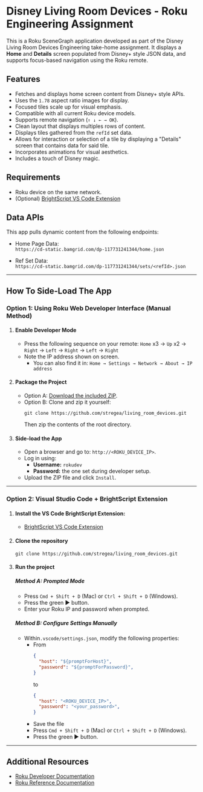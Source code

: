 # Disney Living Room Devices - Roku Engineering Assignment

This is a Roku SceneGraph application developed as part of the Disney Living Room Devices Engineering take-home assignment. 
It displays a **Home** and **Details** screen populated from Disney+ style JSON data, and supports focus-based 
navigation using the Roku remote.


## Features

- Fetches and displays home screen content from Disney+ style APIs.
- Uses the `1.78` aspect ratio images for display.
- Focused tiles scale up for visual emphasis.
- Compatible with all current Roku device models.
- Supports remote navigation (`↑ ↓ ← → OK`).
- Clean layout that displays multiples rows of content.
- Displays tiles gathered from the `refId` set data.
- Allows for interaction or selection of a tile by displaying a "Details" screen that contains data for said tile.
- Incorporates animations for visual aesthetics.
- Includes a touch of Disney magic.

## Requirements
- Roku device on the same network.
- (Optional) [BrightScript VS Code Extension](https://marketplace.visualstudio.com/items?itemName=RokuCommunity.brightscript)

## Data APIs
This app pulls dynamic content from the following endpoints:

- Home Page Data:  
  `https://cd-static.bamgrid.com/dp-117731241344/home.json`

- Ref Set Data:  
  `https://cd-static.bamgrid.com/dp-117731241344/sets/<refId>.json`

---

## How To Side-Load The App

### Option 1: Using Roku Web Developer Interface (Manual Method)

1. #### Enable Developer Mode
   - Press the following sequence on your remote:
     `Home` x3 → `Up` x2 → `Right` → `Left` → `Right` → `Left` → `Right`
   - Note the IP address shown on screen.
     - You can also find it in: `Home → Settings → Network → About → IP address`

2. #### Package the Project
    - Option A: [Download the included ZIP](https://github.com/stregea/living_room_devices/blob/main/living_room_devices.zip).
    - Option B: Clone and zip it yourself:
        ```
        git clone https://github.com/stregea/living_room_devices.git
        ```
      Then zip the contents of the root directory.

3. #### Side-load the App
   - Open a browser and go to: `http://<ROKU_DEVICE_IP>`.
   - Log in using:
     - **Username:** `rokudev`
     - **Password:** the one set during developer setup.
   - Upload the ZIP file and click `Install`.

---

### Option 2: Visual Studio Code + BrightScript Extension

1. #### Install the VS Code BrightScript Extension:
    - [BrightScript VS Code Extension](https://marketplace.visualstudio.com/items?itemName=RokuCommunity.brightscript)

2. #### Clone the repository
   ```
   git clone https://github.com/stregea/living_room_devices.git
   ```

3. #### Run the project
   ##### Method A: Prompted Mode 
   - Press `Cmd + Shift + D` (Mac) or `Ctrl + Shift + D` (Windows).
   - Press the green ▶️ button.
   - Enter your Roku IP and password when prompted.

   ##### Method B: Configure Settings Manually
    - Within`.vscode/settings.json`, modify the following properties:
      - From 
        ```json
        {
          "host": "${promptForHost}",
          "password": "${promptForPassword}",
        }
        ```
        to
        ```json
        {
          "host": "<ROKU_DEVICE_IP>",
          "password": "<your_password>",
        }
        ```
      - Save the file
      - Press `Cmd + Shift + D` (Mac) or `Ctrl + Shift + D` (Windows).
      - Press the green ▶️ button.

---

## Additional Resources

- [Roku Developer Documentation](https://developer.roku.com/docs/developer-program/getting-started/roku-dev-prog.md)
- [Roku Reference Documentation](https://developer.roku.com/docs/references/references-overview.md)